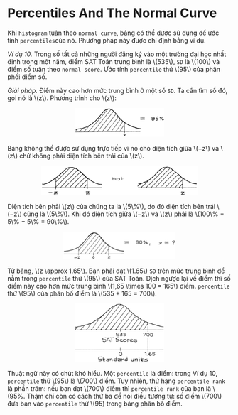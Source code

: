 # Percentiles And The Normal Curve


Khi `histogram` tuân theo `normal curve`, bảng có thể được sử dụng để ước tính `percentiles`của nó. Phương pháp này được chỉ định bằng ví dụ.

_Ví dụ 10._ Trong số tất cả những người đăng ký vào một trường đại học nhất định trong một năm, điểm SAT Toán trung bình là \\(535\\), `SD` là \\(100\\) và điểm số tuân theo `normal score`. Ước tính `percentile` thứ \\(95\\) của phân phối điểm số.

_Giải pháp._ Điểm này cao hơn mức trung bình ở một số `SD`. Ta cần tìm số đó, gọi nó là \\(z\\). Phương trình cho \\(z\\):

<center><img src="percentile95.png" width="40%" height="auto"></center>

Bảng không thể được sử dụng trực tiếp vì nó cho diện tích giữa \\(−z\\) và \\(z\\) chứ không phải diện tích bên trái của \\(z\\).

<center><img src="not.png" width="70%" height="auto"></center>

Diện tích bên phải \\(z\\) của chúng ta là \\(5\\%\\), do đó diện tích bên trái \\(−z\\) cũng là \\(5\\%\\). Khi đó diện tích giữa \\(−z\\) và \\(z\\) phải là \\(100\\% − 5\\% − 5\\% = 90\\%\\).

<center><img src="percentile90.png" width="50%" height="auto"></center>

Từ bảng, \\(z \approx 1.65\\). Bạn phải đạt \\(1.65\\) `SD` trên mức trung bình để nằm trong `percentile` thứ \\(95\\) của SAT Toán. Dịch ngược lại về điểm thì số điểm này cao hơn mức trung bình \\(1,65 \times 100 = 165\\) điểm. `percentile` thứ \\(95\\) của phân bổ điểm là \\(535 + 165 = 700\\).

<center><img src="score.png" width="40%" height="auto"></center>

Thuật ngữ này có chút khó hiểu. Một `percentile` là điểm: trong Ví dụ 10, `percentile` thứ \\(95\\) là \\(700\\) điểm. Tuy nhiên, thứ hạng `percentile rank` là phần trăm: nếu bạn đạt \\(700\\) điểm thì `percentile rank` của bạn là \\(95%. Thậm chí còn có cách thứ ba để nói điều tương tự: số điểm \\(700\\) đưa bạn vào `percentile` thứ \\(95\) trong bảng phân bổ điểm.
